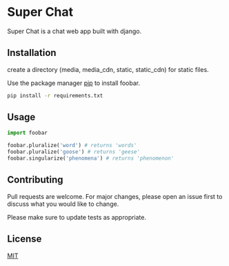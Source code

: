 # Super Chat

Super Chat is a chat web app built with django.

## Installation
create a directory (media, media_cdn, static, static_cdn) for static files.

Use the package manager [pip](https://pip.pypa.io/en/stable/) to install foobar.

```bash
pip install -r requirements.txt
```

## Usage

```python
import foobar

foobar.pluralize('word') # returns 'words'
foobar.pluralize('goose') # returns 'geese'
foobar.singularize('phenomena') # returns 'phenomenon'
```

## Contributing
Pull requests are welcome. For major changes, please open an issue first to discuss what you would like to change.

Please make sure to update tests as appropriate.

## License
[MIT](https://choosealicense.com/licenses/mit/)